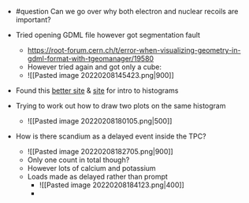 - #question Can we go over why both electron and nuclear recoils are important?
- Tried opening GDML file however got segmentation fault
	- https://root-forum.cern.ch/t/error-when-visualizing-geometry-in-gdml-format-with-tgeomanager/19580
	- However tried again and got only a cube:
	- ![[Pasted image 20220208145423.png|900]]

- Found this [better site](https://root.cern/doc/master/classTTree.html#ac4016b174665a086fe16695aad3356e2) & [site](https://root.cern/doc/master/classROOT_1_1RDataFrame.html) for intro to histograms
- Trying to work out how to draw two plots on the same histogram
	- ![[Pasted image 20220208180105.png|500]]
- How is there scandium as a delayed event inside the TPC?
	- ![[Pasted image 20220208182705.png|900]]
	- Only one count in total though?
	- However lots of calcium and potassium
	- Loads made as delayed rather than prompt
		- ![[Pasted image 20220208184123.png|400]]
		- 